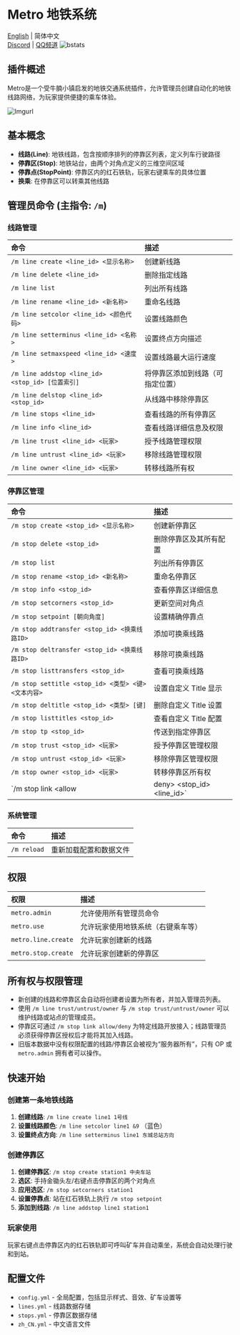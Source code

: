 # Metro 地铁系统

[English](README_en.md) | 简体中文<br>
[Discord](https://discord.com/invite/7tJeSZPZgv) | [QQ频道](https://pd.qq.com/s/1n3hpe4e7?b=9)
![bstats](https://bstats.org/signatures/bukkit/Metro.svg)

## 插件概述

Metro是一个受牛腩小镇启发的地铁交通系统插件，允许管理员创建自动化的地铁线路网络，为玩家提供便捷的乘车体验。

![Imgurl](https://i.imgur.com/K335iWj.gif)

## 基本概念

* **线路(Line)**: 地铁线路，包含按顺序排列的停靠区列表，定义列车行驶路径
* **停靠区(Stop)**: 地铁站台，由两个对角点定义的三维空间区域
* **停靠点(StopPoint)**: 停靠区内的红石铁轨，玩家右键乘车的具体位置
* **换乘**: 在停靠区可以转乘其他线路

## 管理员命令 (主指令: `/m`)

### 线路管理

| 命令                                    | 描述                     |
| :-------------------------------------- | :----------------------- |
| `/m line create <line_id> <显示名称>`    | 创建新线路               |
| `/m line delete <line_id>`               | 删除指定线路             |
| `/m line list`                           | 列出所有线路             |
| `/m line rename <line_id> <新名称>`      | 重命名线路               |
| `/m line setcolor <line_id> <颜色代码>`  | 设置线路颜色             |
| `/m line setterminus <line_id> <名称>`   | 设置终点方向描述         |
| `/m line setmaxspeed <line_id> <速度>`   | 设置线路最大运行速度     |
| `/m line addstop <line_id> <stop_id> [位置索引]` | 将停靠区添加到线路（可指定位置） |
| `/m line delstop <line_id> <stop_id>`    | 从线路中移除停靠区       |
| `/m line stops <line_id>`                | 查看线路的所有停靠区     |
| `/m line info <line_id>`                 | 查看线路详细信息及权限   |
| `/m line trust <line_id> <玩家>`         | 授予线路管理权限          |
| `/m line untrust <line_id> <玩家>`       | 移除线路管理权限          |
| `/m line owner <line_id> <玩家>`         | 转移线路所有权            |

### 停靠区管理

| 命令                                                     | 描述                          |
| :------------------------------------------------------- | :---------------------------- |
| `/m stop create <stop_id> <显示名称>`                   | 创建新停靠区                  |
| `/m stop delete <stop_id>`                              | 删除停靠区及其所有配置        |
| `/m stop list`                                          | 列出所有停靠区                |
| `/m stop rename <stop_id> <新名称>`                     | 重命名停靠区                  |
| `/m stop info <stop_id>`                                | 查看停靠区详细信息            |
| `/m stop setcorners <stop_id>`                          | 更新空间对角点                |
| `/m stop setpoint [朝向角度]`                            | 设置精确停靠点                |
| `/m stop addtransfer <stop_id> <换乘线路ID>`             | 添加可换乘线路                |
| `/m stop deltransfer <stop_id> <换乘线路ID>`             | 移除可换乘线路                |
| `/m stop listtransfers <stop_id>`                       | 查看可换乘线路                |
| `/m stop settitle <stop_id> <类型> <键> <文本内容>`      | 设置自定义 Title 显示        |
| `/m stop deltitle <stop_id> <类型> [键]`                 | 删除自定义 Title 设置         |
| `/m stop listtitles <stop_id>`                          | 查看自定义 Title 配置         |
| `/m stop tp <stop_id>`                                  | 传送到指定停靠区              |
| `/m stop trust <stop_id> <玩家>`                        | 授予停靠区管理权限            |
| `/m stop untrust <stop_id> <玩家>`                      | 移除停靠区管理权限            |
| `/m stop owner <stop_id> <玩家>`                        | 转移停靠区所有权              |
| `/m stop link <allow|deny> <stop_id> <line_id>`         | 管理线路接入白名单            |

### 系统管理

| 命令               | 描述                         |
| :----------------- | :--------------------------- |
| `/m reload`        | 重新加载配置和数据文件       |

## 权限

| 权限                 | 描述                               |
| :------------------ | :--------------------------------- |
| `metro.admin`        | 允许使用所有管理员命令             |
| `metro.use`          | 允许玩家使用地铁系统（右键乘车等） |
| `metro.line.create`  | 允许玩家创建新的线路               |
| `metro.stop.create`  | 允许玩家创建新的停靠区             |

## 所有权与权限管理

* 新创建的线路和停靠区会自动将创建者设置为所有者，并加入管理员列表。
* 使用 `/m line trust/untrust/owner` 与 `/m stop trust/untrust/owner` 可以维护线路或站点的管理成员。
* 停靠区可通过 `/m stop link allow/deny` 为特定线路开放接入；线路管理员必须获得停靠区授权后才能将其加入线路。
* 旧版本数据中没有权限配置的线路/停靠区会被视为“服务器所有”，只有 OP 或 `metro.admin` 拥有者可以操作。

## 快速开始

### 创建第一条地铁线路

1. **创建线路**: `/m line create line1 1号线`
2. **设置线路颜色**: `/m line setcolor line1 &9` （蓝色）
3. **设置终点方向**: `/m line setterminus line1 东城总站方向`

### 创建停靠区

1. **创建停靠区**: `/m stop create station1 中央车站`
2. **选区**: 手持金锄头左/右键点击停靠区的两个对角点
3. **应用选区**: `/m stop setcorners station1`
4. **设置停靠点**: 站在红石铁轨上执行 `/m stop setpoint`
5. **添加到线路**: `/m line addstop line1 station1`

### 玩家使用

玩家右键点击停靠区内的红石铁轨即可呼叫矿车并自动乘坐，系统会自动处理行驶和到站。

## 配置文件

* `config.yml` - 全局配置，包括显示样式、音效、矿车设置等
* `lines.yml` - 线路数据存储
* `stops.yml` - 停靠区数据存储
* `zh_CN.yml` - 中文语言文件
